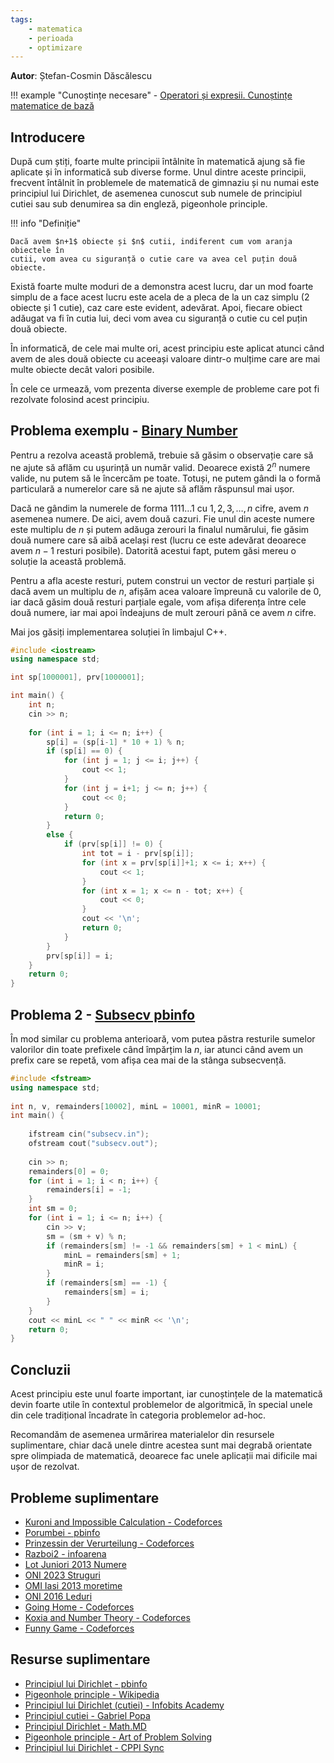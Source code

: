 ```yaml
---
tags:
    - matematica
    - perioada
    - optimizare
---
```


**Autor**: Ștefan-Cosmin Dăscălescu

!!! example "Cunoștințe necesare"
    - [Operatori și expresii. Cunoștințe matematice de bază](../cppintro/basic-math.md)

## Introducere

După cum știți, foarte multe principii întâlnite în matematică ajung să fie
aplicate și în informatică sub diverse forme. Unul dintre aceste principii,
frecvent întâlnit în problemele de matematică de gimnaziu și nu numai este
principiul lui Dirichlet, de asemenea cunoscut sub numele de principiul cutiei
sau sub denumirea sa din engleză, pigeonhole principle.

!!! info "Definiție"

    Dacă avem $n+1$ obiecte și $n$ cutii, indiferent cum vom aranja obiectele în
    cutii, vom avea cu siguranță o cutie care va avea cel puțin două obiecte.

Există foarte multe moduri de a demonstra acest lucru, dar un mod foarte simplu
de a face acest lucru este acela de a pleca de la un caz simplu (2 obiecte și
1 cutie), caz care este evident, adevărat. Apoi, fiecare obiect adăugat va fi
în cutia lui, deci vom avea cu siguranță o cutie cu cel puțin două obiecte.

În informatică, de cele mai multe ori, acest principiu este aplicat atunci când
avem de ales două obiecte cu aceeași valoare dintr-o mulțime care are mai multe
obiecte decât valori posibile.

În cele ce urmează, vom prezenta diverse exemple de probleme care pot fi
rezolvate folosind acest principiu.

## Problema exemplu - [Binary Number](https://kilonova.ro/problems/3271/)

Pentru a rezolva această problemă, trebuie să găsim o observație care să ne
ajute să aflăm cu ușurință un număr valid. Deoarece există $2^n$ numere valide,
nu putem să le încercăm pe toate. Totuși, ne putem gândi la o formă particulară
a numerelor care să ne ajute să aflăm răspunsul mai ușor.

Dacă ne gândim la numerele de forma $1111\dots1$ cu $1, 2, 3, \dots, n$ cifre,
avem $n$ asemenea numere. De aici, avem două cazuri. Fie unul din aceste numere
este multiplu de $n$ și putem adăuga zerouri la finalul numărului, fie găsim
două numere care să aibă același rest (lucru ce este adevărat deoarece avem
$n-1$ resturi posibile). Datorită acestui fapt, putem găsi mereu o soluție la
această problemă.

Pentru a afla aceste resturi, putem construi un vector de resturi parțiale și
dacă avem un multiplu de $n$, afișăm acea valoare împreună cu valorile de 0,
iar dacă găsim două resturi parțiale egale, vom afișa diferența între cele două
numere, iar mai apoi îndeajuns de mult zerouri până ce avem $n$ cifre.

Mai jos găsiți implementarea soluției în limbajul C++.

```cpp
#include <iostream>
using namespace std;

int sp[1000001], prv[1000001];

int main() {
    int n;
    cin >> n;
    
    for (int i = 1; i <= n; i++) {
        sp[i] = (sp[i-1] * 10 + 1) % n;
        if (sp[i] == 0) {
            for (int j = 1; j <= i; j++) {
                cout << 1;
            }
            for (int j = i+1; j <= n; j++) {
                cout << 0;
            }
            return 0;
        }
        else {
            if (prv[sp[i]] != 0) {
                int tot = i - prv[sp[i]];
                for (int x = prv[sp[i]]+1; x <= i; x++) {
                    cout << 1;
                }
                for (int x = 1; x <= n - tot; x++) {
                    cout << 0;
                }
                cout << '\n';
                return 0;
            }
        }
        prv[sp[i]] = i;
    }
    return 0;
}
```

## Problema 2 - [Subsecv pbinfo](https://www.pbinfo.ro/probleme/1262/subsecv)

În mod similar cu problema anterioară, vom putea păstra resturile sumelor
valorilor din toate prefixele când împărțim la $n$, iar atunci când avem un
prefix care se repetă, vom afișa cea mai de la stânga subsecvență.

```cpp
#include <fstream>
using namespace std;
    
int n, v, remainders[10002], minL = 10001, minR = 10001;
int main() {
    
    ifstream cin("subsecv.in");
    ofstream cout("subsecv.out");
    
    cin >> n;
    remainders[0] = 0;
    for (int i = 1; i < n; i++) {
        remainders[i] = -1;
    }
    int sm = 0;
    for (int i = 1; i <= n; i++) {
        cin >> v;
        sm = (sm + v) % n;
        if (remainders[sm] != -1 && remainders[sm] + 1 < minL) {
            minL = remainders[sm] + 1;
            minR = i;
        }
        if (remainders[sm] == -1) {
            remainders[sm] = i;
        }
    }
    cout << minL << " " << minR << '\n';
    return 0;
}
```

## Concluzii

Acest principiu este unul foarte important, iar cunoștințele de la matematică
devin foarte utile în contextul problemelor de algoritmică, în special unele din
cele tradițional încadrate în categoria problemelor ad-hoc.

Recomandăm de asemenea urmărirea materialelor din resursele suplimentare, chiar
dacă unele dintre acestea sunt mai degrabă orientate spre olimpiada de
matematică, deoarece fac unele aplicații mai dificile mai ușor de rezolvat.

## Probleme suplimentare

- [Kuroni and Impossible Calculation - Codeforces](https://codeforces.com/contest/1305/problem/C)
- [Porumbei - pbinfo](https://www.pbinfo.ro/probleme/2059/porumbei)
- [Prinzessin der Verurteilung - Codeforces](https://codeforces.com/contest/1536/problem/B)
- [Razboi2 - infoarena](https://www.infoarena.ro/problema/razboi2)
- [Lot Juniori 2013 Numere](https://kilonova.ro/problems/1723)
- [ONI 2023 Struguri](https://kilonova.ro/problems/543/)
- [OMI Iasi 2013 moretime](https://www.pbinfo.ro/probleme/2105/moretime)
- [ONI 2016 Leduri](https://kilonova.ro/problems/1476)
- [Going Home - Codeforces](https://codeforces.com/contest/1501/problem/C)
- [Koxia and Number Theory - Codeforces](https://codeforces.com/contest/1770/problem/C)
- [Funny Game - Codeforces](https://codeforces.com/contest/1994/problem/D)

## Resurse suplimentare

- [Principiul lui Dirichlet - pbinfo](https://www.pbinfo.ro/articole/5796/principiul-lui-dirichlet)
- [Pigeonhole principle - Wikipedia](https://en.wikipedia.org/wiki/Pigeonhole_principle)
- [Principiul lui Dirichlet (cutiei) - Infobits Academy](https://www.infobits.ro/docs/principiul_lui_dirichlet.pdf)
- [Principiul cutiei - Gabriel Popa](https://pregatirematematicaolimpiadejuniori.wordpress.com/wp-content/uploads/2016/07/g-popa-principiul-cutiei.pdf)
- [Principiul Dirichlet - Math.MD](https://www.math.md/school/competitiva/dirichlet/dirich.html)
- [Pigeonhole principle - Art of Problem Solving](https://artofproblemsolving.com/wiki/index.php/Pigeonhole_Principle)
- [Principiul lui Dirichlet - CPPI Sync](https://cppi.sync.ro/materia/principiul_lui_dirichlet.html)

